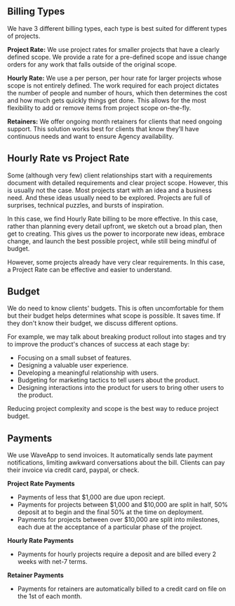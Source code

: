 ## Billing Types

We have 3 different billing types, each type is best suited for different types of projects.

**Project Rate:** We use project rates for smaller projects that have a clearly defined scope. We provide a rate for a pre-defined scope and issue change orders for any work that falls outside of the original scope.

**Hourly Rate:** We use a per person, per hour rate for larger projects whose scope is not entirely defined. The work required for each project dictates the number of people and number of hours, which then determines the cost and how much gets quickly things get done. This allows for the most flexibility to add or remove items from project scope on-the-fly.

**Retainers:** We offer ongoing month retainers for clients that need ongoing support. This solution works best for clients that know they’ll have continuous needs and want to ensure Agency availability. 

## Hourly Rate vs Project Rate
Some (although very few) client relationships start with a requirements document with detailed requirements and clear project scope. However, this is usually not the case. Most projects start with an idea and a business need. And these ideas usually need to be explored. Projects are full of surprises, technical puzzles, and bursts of inspiration. 

In this case, we find Hourly Rate billing to be more effective. In this case, rather than planning every detail upfront, we sketch out a broad plan, then get to creating. This gives us the power to incorporate new ideas, embrace change, and launch the best possible project, while still being mindful of budget. 

However, some projects already have very clear requirements. In this case, a Project Rate can be effective and easier to understand. 

## Budget
We do need to know clients' budgets. This is often uncomfortable for them but their budget helps determines what scope is possible. It saves time. If they don't know their budget, we discuss different options.

For example, we may talk about breaking product rollout into stages and try to improve the product's chances of success at each stage by:

* Focusing on a small subset of features.
* Designing a valuable user experience.
* Developing a meaningful relationship with users.
* Budgeting for marketing tactics to tell users about the product.
* Designing interactions into the product for users to bring other users to the product.

Reducing project complexity and scope is the best way to reduce project budget.

## Payments
We use WaveApp to send invoices. It automatically sends late payment notifications, limiting awkward conversations about the bill. Clients can pay their invoice via credit card, paypal, or check. 

**Project Rate Payments**

* Payments of less that $1,000 are due upon reciept.
* Payments for projects between $1,000 and $10,000 are split in half, 50% deposit at to begin and the final 50% at the time on deployment.
* Payments for projects between over $10,000 are split into milestones, each due at the acceptance of a particular phase of the project.  

**Hourly Rate Payments**

* Payments for hourly projects require a deposit and are billed every 2 weeks with net-7 terms.

**Retainer Payments**

* Payments for retainers are automatically billed to a credit card on file on the 1st of each month. 




